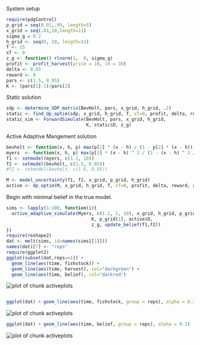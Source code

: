




System setup 


```r
require(pdgControl)
p_grid = seq(0.01,.99, length=5) 
x_grid = seq(.01,10,length=11) 
sigma_g = 0.2
h_grid <- seq(0, 10, length=11)
T <- 15
xT <- 0
z_g <- function() rlnorm(1,  0, sigma_g) 
profit <- profit_harvest(price = 10, c0 = 30) 
delta <- 0.05
reward <- 0
pars <- c(1.5, 0.05)
K <- (pars[1]-1)/pars[2]
```




Static solution


```r
sdp <- determine_SDP_matrix(BevHolt, pars, x_grid, h_grid, .2)
static <- find_dp_optim(sdp, x_grid, h_grid, T, xT=0, profit, delta, reward)
static_sim <- ForwardSimulate(BevHolt, pars, x_grid, h_grid, 
                              K, static$D, z_g)
```




Active Adaptive Mangement solution


```r
bevholt <- function(x, h, p) max(p[1] * (x - h) / (1 - p[2] * (x - h)), 0)
myers  <- function(x, h, p) max(p[1] * (x - h) ^ 2 / (1 - (x - h) ^ 2 / p[2]), 0)
f1 <- setmodel(myers, c(1.1, 10))
f2 <- setmodel(bevholt, c(1.5, 0.05))
#f2 <- setmodel(bevholt, c(1.6, 0.05))

M <- model_uncertainty(f1, f2, x_grid, p_grid, h_grid)
active <- dp_optim(M, x_grid, h_grid, T, xT=0, profit, delta, reward, p_grid=p_grid) 
```




Begin with minimal belief in the true model. 


```r
sims <- lapply(1:100, function(i){
  active_adaptive_simulate(Myers, c(1.1, 2, 10), x_grid, h_grid, p_grid, 
                                K, p_grid[1], active$D,
                                z_g, update_belief(f1,f2))
})
require(reshape2)
dat <- melt(sims, id=names(sims[[1]])) 
names(dat)[7] <- "reps"
require(ggplot2)
ggplot(subset(dat,reps==1)) +
  geom_line(aes(time, fishstock)) +
  geom_line(aes(time, harvest), col="darkgreen") +  
  geom_line(aes(time, belief), col="darkred")
```

![plot of chunk activeplots](http://farm8.staticflickr.com/7081/6872719126_d1df0ffd66_o.png) 

```r

ggplot(dat) + geom_line(aes(time, fishstock, group = reps), alpha = 0.2)
```

![plot of chunk activeplots](http://farm7.staticflickr.com/6031/7018825817_43381759c6_o.png) 

```r
ggplot(dat) + geom_line(aes(time, belief, group = reps), alpha = 0.2)
```

![plot of chunk activeplots](http://farm8.staticflickr.com/7040/7018826047_263177a66f_o.png) 




